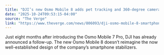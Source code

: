 ```yaml
---
title: "DJI’s new Osmo Mobile 8 adds pet tracking and 360-degree camera pans"
date: "2025-10-24T09:53:15-04:00"
source: "The Verge"
link: "https://www.theverge.com/news/806093/dji-osmo-mobile-8-smartphone-gimbal-tracking-module"
---
```


Just eight months after introducing the Osmo Mobile 7 Pro, DJI has already announced a follow-up. The new Osmo Mobile 8 doesn’t reimagine the now well-established design of the company’s smartphone stabilizers.
